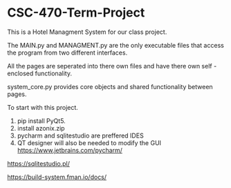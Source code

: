 # CSC-470-Term-Project
This is a Hotel Managment System for our class project.

The MAIN.py and MANAGMENT.py are the only executable files that access
the program from two different interfaces.

All the pages are seperated into there own files and have there own self - enclosed functionality.

system_core.py provides core objects and shared functionality between pages.

To start with this project.

1. pip install PyQt5.
2. install azonix.zip
3. pycharm and sqlitestudio are preffered IDES
4. QT designer will also be needed to modify the GUI
   https://www.jetbrains.com/pycharm/

https://sqlitestudio.pl/ 

https://build-system.fman.io/docs/
